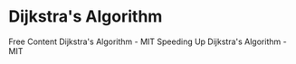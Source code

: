 # Dijkstra's Algorithm


<ResourceGroupTitle>Free Content</ResourceGroupTitle>
<BadgeLink colorScheme='red' badgeText='Watch' href='https://www.youtube.com/watch?v=NSHizBK9JD8&t=1731s&ab_channel=MITOpenCourseWare'>Dijkstra's Algorithm - MIT</BadgeLink>
<BadgeLink colorScheme='red' badgeText='Watch' href='https://www.youtube.com/watch?v=CHvQ3q_gJ7E&list=PLUl4u3cNGP61Oq3tWYp6V_F-5jb5L2iHb&index=18'>Speeding Up Dijkstra's Algorithm - MIT</BadgeLink>
